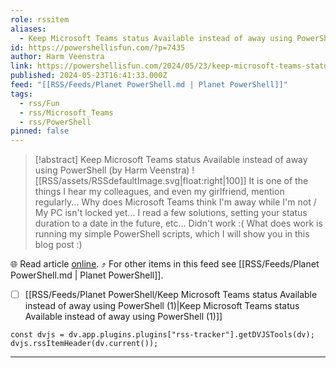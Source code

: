 ```yaml
---
role: rssitem
aliases:
  - Keep Microsoft Teams status Available instead of away using PowerShell
id: https://powershellisfun.com/?p=7435
author: Harm Veenstra
link: https://powershellisfun.com/2024/05/23/keep-microsoft-teams-status-available-instead-of-away-using-powershell/
published: 2024-05-23T16:41:33.000Z
feed: "[[RSS/Feeds/Planet PowerShell.md | Planet PowerShell]]"
tags:
  - rss/Fun
  - rss/Microsoft_Teams
  - rss/PowerShell
pinned: false
---
```


> [!abstract] Keep Microsoft Teams status Available instead of away using PowerShell (by Harm Veenstra)
> ![[RSS/assets/RSSdefaultImage.svg|float:right|100]] It is one of the things I hear my colleagues, and even my girlfriend, mention regularly... Why does Microsoft Teams think I'm away while I'm not / My PC isn't locked yet... I read a few solutions, setting your status duration to a date in the future, etc... Didn't work :( What does work is running my simple PowerShell scripts, which I will show you in this blog post :)

🌐 Read article [online](https://powershellisfun.com/2024/05/23/keep-microsoft-teams-status-available-instead-of-away-using-powershell/). ⤴ For other items in this feed see [[RSS/Feeds/Planet PowerShell.md | Planet PowerShell]].

- [ ] [[RSS/Feeds/Planet PowerShell/Keep Microsoft Teams status Available instead of away using PowerShell (1)|Keep Microsoft Teams status Available instead of away using PowerShell (1)]]

~~~dataviewjs
const dvjs = dv.app.plugins.plugins["rss-tracker"].getDVJSTools(dv);
dvjs.rssItemHeader(dv.current());
~~~

- - -


